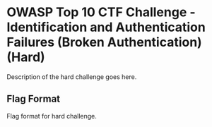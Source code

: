# OWASP Top 10 CTF Challenge - Identification and Authentication Failures (Broken Authentication) (Hard)
Description of the hard challenge goes here.

## Flag Format
Flag format for hard challenge.
